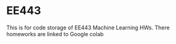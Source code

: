 # EE443
This is for code storage of EE443 Machine Learning HWs. There homeworks are linked to Google colab
